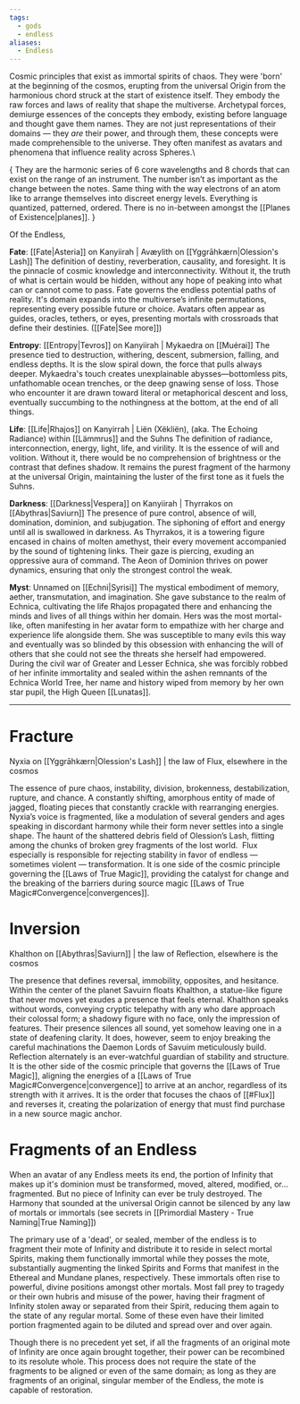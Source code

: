 ```yaml
---
tags:
  - gods
  - endless
aliases:
  - Endless
---
```

Cosmic principles that exist as immortal spirits of chaos. They were 'born' at the beginning of the cosmos, erupting from the universal Origin from the harmonious chord struck at the start of existence itself. They embody the raw forces and laws of reality that shape the multiverse. Archetypal forces, demiurge essences of the concepts they embody, existing before language and thought gave them names. They are not just representations of their domains — they *are* their power, and through them, these concepts were made comprehensible to the universe. They often manifest as avatars and phenomena that influence reality across Spheres.\

{ They are the harmonic series of 6 core wavelengths and 8 chords that can exist on the range of an instrument. The number isn’t as important as the change between the notes. 
Same thing with the way electrons of an atom like to arrange themselves into discreet energy levels. Everything is quantized, patterned, ordered. There is no in-between amongst the [[Planes of Existence|planes]]. }

Of the Endless,

**Fate**: [[Fate|Asteria]] on Kanyiirah | Avæylith on [[Yggrāhkærn|Olession's Lash]]
The definition of destiny, reverberation, causality, and foresight. It is the pinnacle of cosmic knowledge and interconnectivity. Without it, the truth of what is certain would be hidden, without any hope of peaking into what can or cannot come to pass. Fate governs the endless potential paths of reality. It's domain expands into the multiverse’s infinite permutations, representing every possible future or choice. Avatars often appear as guides, oracles, tethers, or eyes, presenting mortals with crossroads that define their destinies.
([[Fate|See more]])
  
**Entropy**: [[Entropy|Tevros]] on Kanyiirah | Mykaedra on [[Muérai]]
The presence tied to destruction, withering, descent, submersion, falling, and endless depths. It is the slow spiral down, the force that pulls always deeper. Mykaedra's touch creates unexplainable abysses—bottomless pits, unfathomable ocean trenches, or the deep gnawing sense of loss. Those who encounter it are drawn toward literal or metaphorical descent and loss, eventually succumbing to the nothingness at the bottom, at the end of all things.

**Life**: [[Life|Rhajos]] on Kanyirrah | Liën (Xëkliën), (aka. The Echoing Radiance) within [[Lämmrus]] and the Suhns
The definition of radiance, interconnection, energy, light, life, and virility. It is the essence of will and volition. Without it, there would be no comprehension of brightness or the contrast that defines shadow. It remains the purest fragment of the harmony at the universal Origin, maintaining the luster of the first tone as it fuels the Suhns.

**Darkness**: [[Darkness|Vespera]] on Kanyiirah | Thyrrakos on [[Abythras|Saviurn]]
The presence of pure control, absence of will, domination, dominion, and subjugation. The siphoning of effort and energy until all is swallowed in darkness. As Thyrrakos, it is a towering figure encased in chains of molten amethyst, their every movement accompanied by the sound of tightening links. Their gaze is piercing, exuding an oppressive aura of command. The Aeon of Dominion thrives on power dynamics, ensuring that only the strongest control the weak.

**Myst**: Unnamed on [[Echni|Syrisi]]
The mystical embodiment of memory, aether, transmutation, and imagination. She gave substance to the realm of Echnica, cultivating the life Rhajos propagated there and enhancing the minds and lives of all things within her domain. Hers was the most mortal-like, often manifesting in her avatar form to empathize with her charge and experience life alongside them. She was susceptible to many evils this way and eventually was so blinded by this obsession with enhancing the will of others that she could not see the threats she herself had empowered. During the civil war of Greater and Lesser Echnica, she was forcibly robbed of her infinite immortality and sealed within the ashen remnants of the Echnica World Tree, her name and history wiped from memory by her own star pupil, the High Queen [[Lunatas]].


---

# Fracture
Nyxia on [[Yggrāhkærn|Olession's Lash]] | the law of Flux, elsewhere in the cosmos

The essence of pure chaos, instability, division, brokenness, destabilization, rupture, and chance. A constantly shifting, amorphous entity of made of jagged, floating pieces that constantly crackle with rearranging energies. Nyxia’s voice is fragmented, like a modulation of several genders and ages speaking in discordant harmony while their form never settles into a single shape. The haunt of the shattered debris field of Olession’s Lash, flitting among the chunks of broken grey fragments of the lost world. 
	Flux especially is responsible for rejecting stability in favor of endless — sometimes violent — transformation. It is one side of the cosmic principle governing the [[Laws of True Magic]], providing the catalyst for change and the breaking of the barriers during source magic [[Laws of True Magic#Convergence|convergences]].

# Inversion
Khalthon on [[Abythras|Saviurn]] | the law of Reflection, elsewhere is the cosmos

The presence that defines reversal, immobility, opposites, and hesitance. Within the center of the planet Savuirn floats Khalthon, a statue-like figure that never moves yet exudes a presence that feels eternal. Khalthon speaks without words, conveying cryptic telepathy with any who dare approach their colossal form; a shadowy figure with no face, only the impression of features. Their presence silences all sound, yet somehow leaving one in a state of deafening clarity. It does, however, seem to enjoy breaking the careful machinations the Daemon Lords of Savuim meticulously build. 
	Reflection alternately is an ever-watchful guardian of stability and structure. It is the other side of the cosmic principle that governs the [[Laws of True Magic]], aligning the energies of a [[Laws of True Magic#Convergence|convergence]] to arrive at an anchor, regardless of its strength with it arrives. It is the order that focuses the chaos of [[#Flux]] and reverses it, creating the polarization of energy that must find purchase in a new source magic anchor.


# Fragments of an Endless
When an avatar of any Endless meets its end, the portion of Infinity that makes up it's dominion must be transformed, moved, altered, modified, or... fragmented. But no piece of Infinity can ever be truly destroyed. The Harmony that sounded at the universal Origin cannot be silenced by any law of mortals or immortals (see secrets in [[Primordial Mastery - True Naming|True Naming]])

The primary use of a 'dead', or sealed, member of the endless is to fragment their mote of Infinity and distribute it to reside in select mortal Spirits, making them functionally immortal while they posses the mote, substantially augmenting the linked Spirits and Forms that manifest in the Ethereal and Mundane planes, respectively. These immortals often rise to powerful, divine positions amongst other mortals. Most fall prey to tragedy or their own hubris and misuse of the power, having their fragment of Infinity stolen away or separated from their Spirit, reducing them again to the state of any regular mortal. Some of these even have their limited portion fragmented again to be diluted and spread over and over again. 

Though there is no precedent yet set, if all the fragments of an original mote of Infinity are once again brought together, their power can be recombined to its resolute whole. This process does not require the state of the fragments to be aligned or even of the same domain; as long as they are fragments of an original, singular member of the Endless, the mote is capable of restoration.